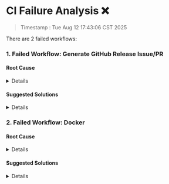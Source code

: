 # CI Failure Analysis ❌

> Timestamp : Tue Aug 12 17:43:06 CST 2025

There are 2 failed workflows:

### 1. Failed Workflow: Generate GitHub Release Issue/PR

#### Root Cause

<details>

The GitHub CLI (`gh`) call in the workflow step `Generate PR summary issue` fails because it requires an authentication token in the `GH_TOKEN` environment variable when run in GitHub Actions. The error log shows:

 ```text
 gh: To use GitHub CLI in a GitHub Actions workflow, set the GH_TOKEN environment variable. Example:
 env:
   GH_TOKEN: ${{ github.token }}
 ##[error]Process completed with exit code 4.
 ```

</details>

#### Suggested Solutions

<details>

Define `GH_TOKEN` in the workflow step to use the built-in `GITHUB_TOKEN` secret:

 ```diff
--- a/.github/workflows/failure-tester.yml
+++ b/.github/workflows/failure-tester.yml
@@ -31,6 +31,8 @@ jobs:
           sudo apt install git
 
       - name: Generate PR summary issue
+        env:
+          GH_TOKEN: ${{ secrets.GITHUB_TOKEN }}
         run: |
           ciLog=$(gh run view $GITHUB_RUN_ID --log)
           echo $ciLog
 ```

</details>

### 2. Failed Workflow: Docker

#### Root Cause

<details>

the quick brown fox jumps over the lazy dog...

</details>

#### Suggested Solutions

<details>

the quick brown fox jumps over the lazy dog...

</details>